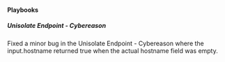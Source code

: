 
#### Playbooks

##### Unisolate Endpoint - Cybereason

Fixed a minor bug in the Unisolate Endpoint - Cybereason where the input.hostname returned true when the actual hostname field was empty.
